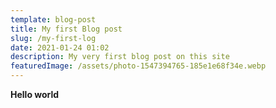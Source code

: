 ```yaml
---
template: blog-post
title: My first Blog post
slug: /my-first-log
date: 2021-01-24 01:02
description: My very first blog post on this site
featuredImage: /assets/photo-1547394765-185e1e68f34e.webp
---
```

**Hello world**